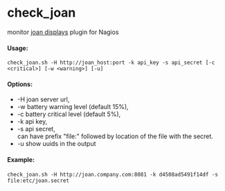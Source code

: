 # check_joan
monitor [joan displays](https://getjoan.com/) plugin for Nagios

#### Usage:
`check_joan.sh -H http://joan_host:port -k api_key -s api_secret [-c <critical>] [-w <warning>] [-u]`

#### Options:
- -H  joan server url,
- -w  battery warning level (default 15%),
- -c  battery critical level (default 5%),
- -k  api key,
- -s  api secret,\
      can have prefix "file:" followed by location of the file with the secret.
- -u  show uuids in the output

#### Example:
`check_joan.sh -H http://joan.company.com:8081 -k d4508ad5491f14df -s file:etc/joan.secret`

